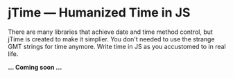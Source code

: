 # jTime — Humanized Time in JS
There are many libraries that achieve date and time method control, but jTime is created to make it simplier. You don't needed to use the strange GMT strings for time anymore. Write time in JS as you accustomed to in real life.

**... Coming soon ...**
